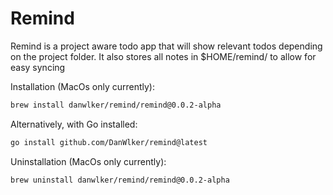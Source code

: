# Remind

Remind is a project aware todo app that will show relevant todos depending on the project folder. It also stores all notes in $HOME/remind/ to allow for easy syncing

Installation (MacOs only currently):

```sh
brew install danwlker/remind/remind@0.0.2-alpha
```

Alternatively, with Go installed:

```sh
go install github.com/DanWlker/remind@latest
```

Uninstallation (MacOs only currently):

```sh
brew uninstall danwlker/remind/remind@0.0.2-alpha
```